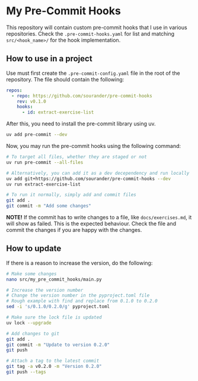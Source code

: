 # My Pre-Commit Hooks

This repository will contain custom pre-commit hooks that I use in various repositories. Check the `.pre-commit-hooks.yaml` for list and matching `src/<hook_name>/` for the hook implementation.

## How to use in a project

Use must first create the `.pre-commit-config.yaml` file in the root of the repository. The file should contain the following:

```yaml
repos:
  - repo: https://github.com/sourander/pre-commit-hooks
    rev: v0.1.0
    hooks:
      - id: extract-exercise-list
```

After this, you need to install the pre-commit library using uv.

```bash
uv add pre-commit --dev
```

Now, you may run the pre-commit hooks using the following command:

```bash
# To target all files, whether they are staged or not
uv run pre-commit --all-files

# Alternatively, you can add it as a dev decependency and run locally
uv add git+https://github.com/sourander/pre-commit-hooks --dev
uv run extract-exercise-list

# To run it normally, simply add and commit files
git add .
git commit -m "Add some changes"
```

**NOTE!** If the commit has to write changes to a file, like `docs/exercises.md`, it will show as failed. This is the expected behaviour. Check the file and commit the changes if you are happy with the changes.

## How to update

If there is a reason to increase the version, do the following:

```bash
# Make some changes
nano src/my_pre_commit_hooks/main.py

# Increase the version number
# Change the version number in the pyproject.toml file
# Rough example with find and replace from 0.1.0 to 0.2.0
sed -i 's/0.1.0/0.2.0/g' pyproject.toml

# Make sure the lock file is updated
uv lock --upgrade

# Add changes to git
git add .
git commit -m "Update to version 0.2.0"
git push 

# Attach a tag to the latest commit
git tag -a v0.2.0 -m "Version 0.2.0"
git push --tags
```